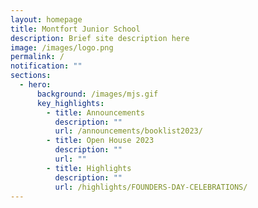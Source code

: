 ```yaml
---
layout: homepage
title: Montfort Junior School
description: Brief site description here
image: /images/logo.png
permalink: /
notification: ""
sections:
  - hero:
      background: /images/mjs.gif
      key_highlights:
        - title: Announcements
          description: ""
          url: /announcements/booklist2023/
        - title: Open House 2023
          description: ""
          url: ""
        - title: Highlights
          description: ""
          url: /highlights/FOUNDERS-DAY-CELEBRATIONS/
---
```

